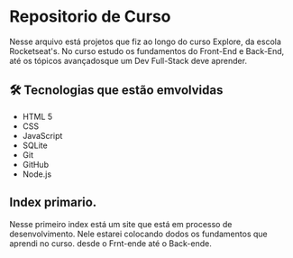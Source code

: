 
# Repositorio de Curso

Nesse arquivo está projetos que fiz ao longo do curso Explore, da escola Rocketseat's. No curso estudo os fundamentos do Front-End e Back-End, até os tópicos avançadosque um Dev Full-Stack deve aprender.

## 🛠 Tecnologias que estão emvolvidas

- HTML 5
- CSS
- JavaScript
- SQLite
- Git
- GitHub
- Node.js

## Index primario.

Nesse primeiro index está um site que está em processo de desenvolvimento. Nele estarei colocando dodos os fundamentos que aprendi no curso. desde o Frnt-ende até o Back-ende.
